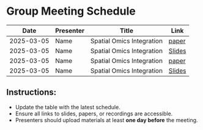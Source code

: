 # Group Meeting Schedule

| Date       | Presenter    | Title                        | Link |
|------------|-------------|------------------------------|------|
| 2025-03-05 | Name | Spatial Omics Integration    | [paper](https://example.com/slides) |
| 2025-03-05 | Name | Spatial Omics Integration    | [Slides](https://example.com/slides) |
| 2025-03-05 | Name | Spatial Omics Integration    | [paper](https://example.com/slides) |
| 2025-03-05 | Name | Spatial Omics Integration    | [Slides](https://example.com/slides) |



## Instructions:
- Update the table with the latest schedule.
- Ensure all links to slides, papers, or recordings are accessible.
- Presenters should upload materials at least **one day before** the meeting.
